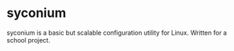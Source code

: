 # syconium
syconium is a basic but scalable configuration utility for Linux. Written for a school project.
